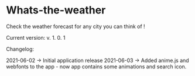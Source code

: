# Whats-the-weather
Check the weather forecast for any city you can think of !

Current version: v. 1. 0. 1

Changelog: 

2021-06-02 -> Initial application release
2021-06-03 -> Added anime.js and webfonts to the app - now app contains some animations and search icon.
